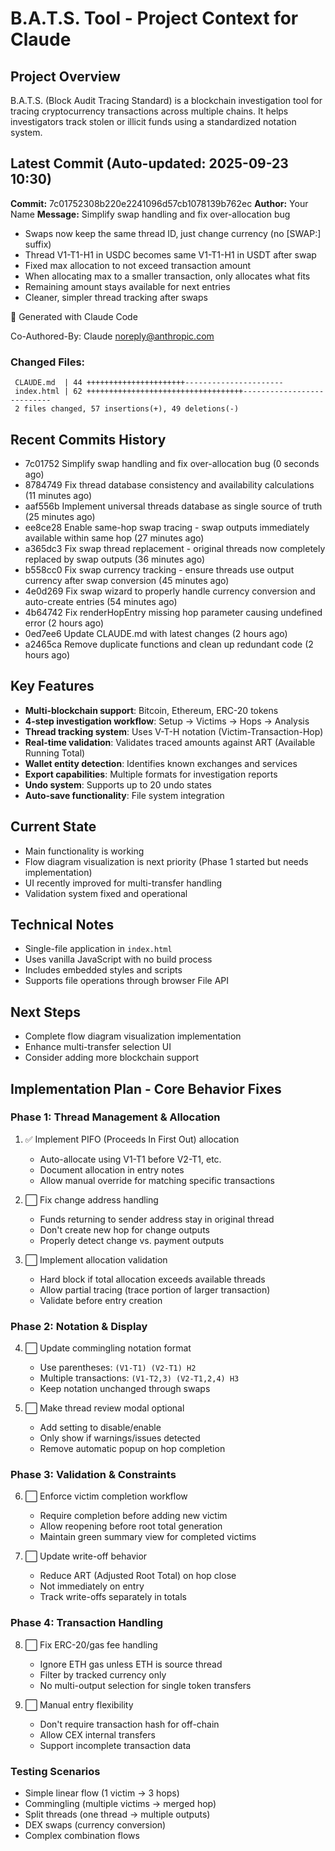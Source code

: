 # B.A.T.S. Tool - Project Context for Claude

## Project Overview
B.A.T.S. (Block Audit Tracing Standard) is a blockchain investigation tool for tracing cryptocurrency transactions across multiple chains. It helps investigators track stolen or illicit funds using a standardized notation system.

## Latest Commit (Auto-updated: 2025-09-23 10:30)

**Commit:** 7c01752308b220e2241096d57cb1078139b762ec
**Author:** Your Name
**Message:** Simplify swap handling and fix over-allocation bug

- Swaps now keep the same thread ID, just change currency (no [SWAP:] suffix)
- Thread V1-T1-H1 in USDC becomes same V1-T1-H1 in USDT after swap
- Fixed max allocation to not exceed transaction amount
- When allocating max to a smaller transaction, only allocates what fits
- Remaining amount stays available for next entries
- Cleaner, simpler thread tracking after swaps

🤖 Generated with Claude Code

Co-Authored-By: Claude <noreply@anthropic.com>

### Changed Files:
```
 CLAUDE.md  | 44 ++++++++++++++++++++++----------------------
 index.html | 62 +++++++++++++++++++++++++++++++++++---------------------------
 2 files changed, 57 insertions(+), 49 deletions(-)
```

## Recent Commits History

- 7c01752 Simplify swap handling and fix over-allocation bug (0 seconds ago)
- 8784749 Fix thread database consistency and availability calculations (11 minutes ago)
- aaf556b Implement universal threads database as single source of truth (25 minutes ago)
- ee8ce28 Enable same-hop swap tracing - swap outputs immediately available within same hop (27 minutes ago)
- a365dc3 Fix swap thread replacement - original threads now completely replaced by swap outputs (36 minutes ago)
- b558cc0 Fix swap currency tracking - ensure threads use output currency after swap conversion (45 minutes ago)
- 4e0d269 Fix swap wizard to properly handle currency conversion and auto-create entries (54 minutes ago)
- 4b64742 Fix renderHopEntry missing hop parameter causing undefined error (2 hours ago)
- 0ed7ee6 Update CLAUDE.md with latest changes (2 hours ago)
- a2465ca Remove duplicate functions and clean up redundant code (2 hours ago)

## Key Features
- **Multi-blockchain support**: Bitcoin, Ethereum, ERC-20 tokens
- **4-step investigation workflow**: Setup → Victims → Hops → Analysis
- **Thread tracking system**: Uses V-T-H notation (Victim-Transaction-Hop)
- **Real-time validation**: Validates traced amounts against ART (Available Running Total)
- **Wallet entity detection**: Identifies known exchanges and services
- **Export capabilities**: Multiple formats for investigation reports
- **Undo system**: Supports up to 20 undo states
- **Auto-save functionality**: File system integration

## Current State
- Main functionality is working
- Flow diagram visualization is next priority (Phase 1 started but needs implementation)
- UI recently improved for multi-transfer handling
- Validation system fixed and operational

## Technical Notes
- Single-file application in `index.html`
- Uses vanilla JavaScript with no build process
- Includes embedded styles and scripts
- Supports file operations through browser File API

## Next Steps
- Complete flow diagram visualization implementation
- Enhance multi-transfer selection UI
- Consider adding more blockchain support

## Implementation Plan - Core Behavior Fixes

### Phase 1: Thread Management & Allocation
1. ✅ Implement PIFO (Proceeds In First Out) allocation
   - Auto-allocate using V1-T1 before V2-T1, etc.
   - Document allocation in entry notes
   - Allow manual override for matching specific transactions

2. ⬜ Fix change address handling
   - Funds returning to sender address stay in original thread
   - Don't create new hop for change outputs
   - Properly detect change vs. payment outputs

3. ⬜ Implement allocation validation
   - Hard block if total allocation exceeds available threads
   - Allow partial tracing (trace portion of larger transaction)
   - Validate before entry creation

### Phase 2: Notation & Display
4. ⬜ Update commingling notation format
   - Use parentheses: `(V1-T1) (V2-T1) H2`
   - Multiple transactions: `(V1-T2,3) (V2-T1,2,4) H3`
   - Keep notation unchanged through swaps

5. ⬜ Make thread review modal optional
   - Add setting to disable/enable
   - Only show if warnings/issues detected
   - Remove automatic popup on hop completion

### Phase 3: Validation & Constraints
6. ⬜ Enforce victim completion workflow
   - Require completion before adding new victim
   - Allow reopening before root total generation
   - Maintain green summary view for completed victims

7. ⬜ Update write-off behavior
   - Reduce ART (Adjusted Root Total) on hop close
   - Not immediately on entry
   - Track write-offs separately in totals

### Phase 4: Transaction Handling
8. ⬜ Fix ERC-20/gas fee handling
   - Ignore ETH gas unless ETH is source thread
   - Filter by tracked currency only
   - No multi-output selection for single token transfers

9. ⬜ Manual entry flexibility
   - Don't require transaction hash for off-chain
   - Allow CEX internal transfers
   - Support incomplete transaction data

### Testing Scenarios
- Simple linear flow (1 victim → 3 hops)
- Commingling (multiple victims → merged hop)
- Split threads (one thread → multiple outputs)
- DEX swaps (currency conversion)
- Complex combination flows
